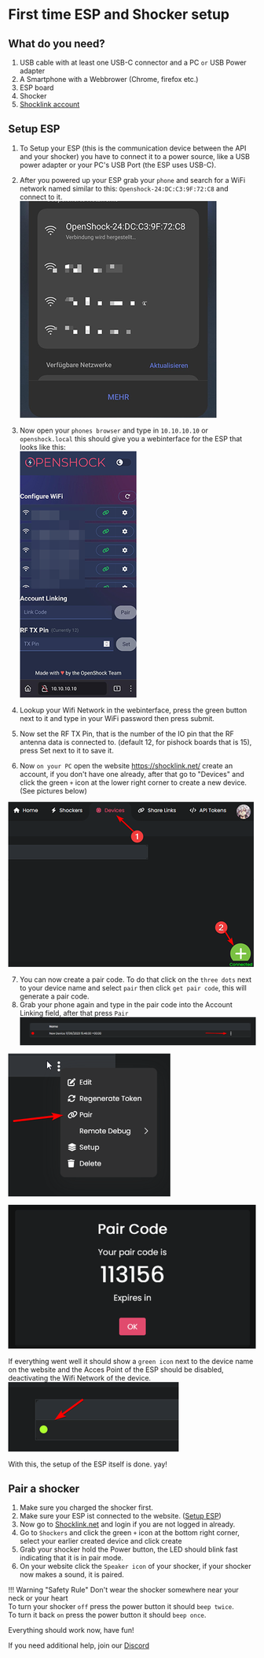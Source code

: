 # First time ESP and Shocker setup
## What do you need?  
1. USB cable with at least one USB-C connector and a PC ``or`` USB Power adapter
2. A Smartphone with a Webbrower (Chrome, firefox etc.)
3. ESP board
4. Shocker
5. [Shocklink account](https://shocklink.net/)




## Setup ESP


1. To Setup your ESP (this is the communication device between the API and your shocker) you have to connect it to a power source, like a USB power adapter or your PC's USB Port (the ESP uses USB-C).
2. After you powered up your ESP grab your ``phone`` and search for a WiFi network named similar to this: ``Openshock-24:DC:C3:9F:72:C8`` and connect to it.  
![Image "Find add Button"](../static/kyobinoyo/WiFioverview.png)  
3. Now open your ``phones browser`` and type in ``10.10.10.10`` or ``openshock.local`` this should give you a webinterface for the ESP that looks like this:  
![Image "Find add Button"](../static/kyobinoyo/ESPWebGUI.png)  
  
4. Lookup your Wifi Network in the webinterface, press the green button next to it and type in your WiFi password then press submit.
5. Now set the RF TX Pin, that is the number of the IO pin that the RF antenna data is connected to. (default 12, for pishock boards that is 15), press Set next to it to save it.
6. Now ``on your PC`` open the website https://shocklink.net/ create an account, if you don't have one already, after that go to "Devices" and click the green ``+`` icon at the lower right corner to create a new device. (See pictures below)  

![Image "Find add Button"](../static/kyobinoyo/findaddbutton3.png)  


7. You can now create a pair code. To do that click on the ``three dots`` next to your device name and select ``pair`` then click ``get pair code``, this will generate a pair code.
8. Grab your phone again and type in the pair code into the Account Linking field, after that press ``Pair``  
![Image "Find add Button"](../static/kyobinoyo/devicecontextmenu.png)
  
![Image "Find add Button"](../static/kyobinoyo/findpaircode.png)  
  
![Image "Find add Button"](../static/kyobinoyo/paircodeexample.png)  

  
If everything went well it should show a ``green icon`` next to the device name on the website and the Acces Point of the ESP should be disabled, deactivating the Wifi Network of the device.  
![Image "Find add Button"](../static/kyobinoyo/checkifonline.png)  

With this, the setup of the ESP itself is done. yay!


## Pair a shocker


1. Make sure you charged the shocker first.
2. Make sure your ESP ist connected to the website. ([Setup ESP](#setup-esp))
3. Now go to [Shocklink.net](https://shocklink.net/) and login if you are not logged in already.
4. Go to ``Shockers`` and click the green ``+`` icon at the bottom right corner, select your earlier created device and click create
5. Grab your shocker hold the Power button, the LED should blink fast indicating that it is in pair mode.
6. On your website click the ``Speaker icon`` of your shocker, if your shocker now makes a sound, it is paired.


!!! Warning "Safety Rule"
    Don't wear the shocker somewhere near your neck or your heart  
To turn your shocker ``off`` press the power button it should ``beep twice``.  
To turn it back ``on`` press the power button it should ``beep once``.  
  
Everything should work now, have fun!  



If you need additional help, join our [Discord](https://shocklink.net/discord)
